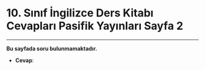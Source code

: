 # 10. Sınıf İngilizce Ders Kitabı Cevapları Pasifik Yayınları Sayfa 2

---

**Bu sayfada soru bulunmamaktadır.**

-   **Cevap**: